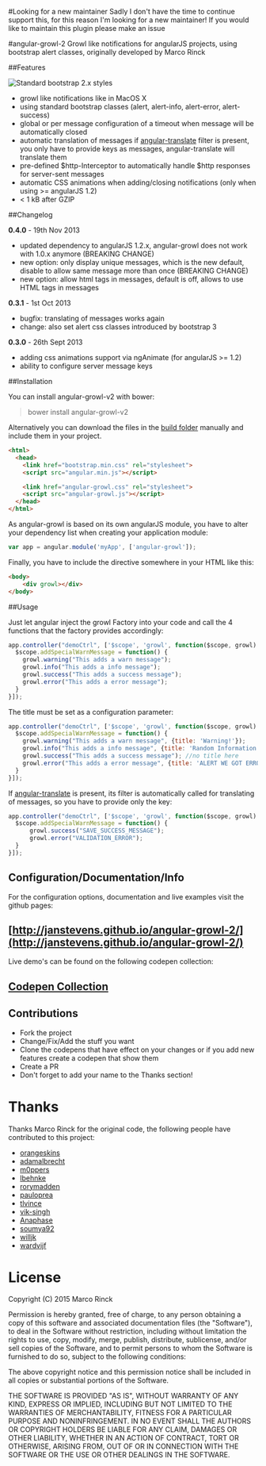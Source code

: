 #Looking for a new maintainer
Sadly I don't have the time to continue support this, for this reason I'm looking for a new maintainer!
If you would like to maintain this plugin please make an issue

#angular-growl-2
Growl like notifications for angularJS projects, using bootstrap alert classes, originally developed by Marco Rinck

##Features

![Standard bootstrap 2.x styles](doc/screenshot.jpg)

* growl like notifications like in MacOS X
* using standard bootstrap classes (alert, alert-info, alert-error, alert-success)
* global or per message configuration of a timeout when message will be automatically closed
* automatic translation of messages if [angular-translate](https://github.com/PascalPrecht/angular-translate) filter is
present, you only have to provide keys as messages, angular-translate will translate them
* pre-defined $http-Interceptor to automatically handle $http responses for server-sent messages
* automatic CSS animations when adding/closing notifications (only when using >= angularJS 1.2)
* < 1 kB after GZIP

##Changelog

**0.4.0** - 19th Nov 2013

* updated dependency to angularJS 1.2.x, angular-growl does not work with 1.0.x anymore (BREAKING CHANGE)
* new option: only display unique messages, which is the new default, disable to allow same message more than once (BREAKING CHANGE)
* new option: allow html tags in messages, default is off, allows to use HTML tags in messages

**0.3.1** - 1st Oct 2013

* bugfix: translating of messages works again
* change: also set alert css classes introduced by bootstrap 3

**0.3.0** - 26th Sept 2013

* adding css animations support via ngAnimate (for angularJS >= 1.2)
* ability to configure server message keys

##Installation

You can install angular-growl-v2 with bower:

> bower install angular-growl-v2

Alternatively you can download the files in the [build folder](build/) manually and include them in your project.

````html
<html>
  <head>
    <link href="bootstrap.min.css" rel="stylesheet">
    <script src="angular.min.js"></script>

    <link href="angular-growl.css" rel="stylesheet">
    <script src="angular-growl.js"></script>
  </head>
</html>
````

As angular-growl is based on its own angularJS module, you have to alter your dependency list when creating your application
module:

````javascript
var app = angular.module('myApp', ['angular-growl']);
````

Finally, you have to include the directive somewhere in your HTML like this:

````html
<body>
    <div growl></div>
</body>
````

##Usage

Just let angular inject the growl Factory into your code and call the 4 functions that the factory provides accordingly:

````javascript
app.controller("demoCtrl", ['$scope', 'growl', function($scope, growl) {
  $scope.addSpecialWarnMessage = function() {
    growl.warning("This adds a warn message");
    growl.info("This adds a info message");
    growl.success("This adds a success message");
    growl.error("This adds a error message");
  }
}]);
````

The title must be set as a configuration parameter:

````javascript
app.controller("demoCtrl", ['$scope', 'growl', function($scope, growl) {
  $scope.addSpecialWarnMessage = function() {
    growl.warning("This adds a warn message", {title: 'Warning!'});
    growl.info("This adds a info message", {title: 'Random Information'});
    growl.success("This adds a success message"); //no title here
    growl.error("This adds a error message", {title: 'ALERT WE GOT ERROR'});
  }
}]);
````

If [angular-translate](https://github.com/PascalPrecht/angular-translate) is present, its filter is automatically called for translating of messages, so you have to provide
only the key:

````javascript
app.controller("demoCtrl", ['$scope', 'growl', function($scope, growl) {
  $scope.addSpecialWarnMessage = function() {
      growl.success("SAVE_SUCCESS_MESSAGE");
      growl.error("VALIDATION_ERROR");
  }
}]);
````

## Configuration/Documentation/Info
For the configuration options, documentation and live examples visit the github pages:

## [http://janstevens.github.io/angular-growl-2/](http://janstevens.github.io/angular-growl-2/)

Live demo's can be found on the following codepen collection:

## [Codepen Collection](http://codepen.io/collection/Jhcpi/)

## Contributions
* Fork the project
* Change/Fix/Add the stuff you want
* Clone the codepens that have effect on your changes or if you add new features create a codepen that show them
* Create a PR
* Don't forget to add your name to the Thanks section!

# Thanks
Thanks Marco Rinck for the original code, the following people have contributed to this project:

* [orangeskins](https://github.com/orangeskins)
* [adamalbrecht](https://github.com/adamalbrecht)
* [m0ppers](https://github.com/m0ppers)
* [lbehnke](https://github.com/lbehnke)
* [rorymadden](https://github.com/rorymadden)
* [pauloprea](https://github.com/pauloprea)
* [tlvince](https://github.com/tlvince)
* [vik-singh](https://github.com/vik-singh)
* [Anaphase](https://github.com/Anaphase)
* [soumya92](https://github.com/soumya92)
* [willjk](https://github.com/willjk)
* [wardvijf](https://github.com/wardvijf)

# License
Copyright (C) 2015 Marco Rinck

Permission is hereby granted, free of charge, to any person obtaining a copy of this software and associated documentation files (the "Software"), to deal in the Software without restriction, including without limitation the rights to use, copy, modify, merge, publish, distribute, sublicense, and/or sell copies of the Software, and to permit persons to whom the Software is furnished to do so, subject to the following conditions:

The above copyright notice and this permission notice shall be included in all copies or substantial portions of the Software.

THE SOFTWARE IS PROVIDED "AS IS", WITHOUT WARRANTY OF ANY KIND, EXPRESS OR IMPLIED, INCLUDING BUT NOT LIMITED TO THE WARRANTIES OF MERCHANTABILITY, FITNESS FOR A PARTICULAR PURPOSE AND NONINFRINGEMENT. IN NO EVENT SHALL THE AUTHORS OR COPYRIGHT HOLDERS BE LIABLE FOR ANY CLAIM, DAMAGES OR OTHER LIABILITY, WHETHER IN AN ACTION OF CONTRACT, TORT OR OTHERWISE, ARISING FROM, OUT OF OR IN CONNECTION WITH THE SOFTWARE OR THE USE OR OTHER DEALINGS IN THE SOFTWARE.
